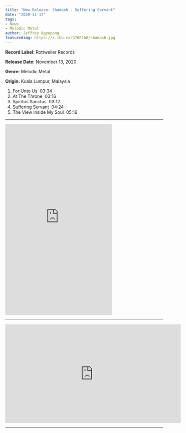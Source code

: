 ```yaml
---
title: "New Release: Shamash - Suffering Servant"
date: "2020-11-17"
tags:
- News
- Melodic Metal
author: Jeffrey Agyepong
featuredimg: https://i.ibb.co/G76R1h8/shamash.jpg
---
```


**Record Label:** Rottweiler Records

**Release Date:** November 13, 2020

**Genre:** Melodic Metal

**Origin:** Kuala Lumpur, Malaysia

1. For Unto Us  03:34
2. At The Throne  03:16
3. Spiritus Sanctus  03:12 
4. Suffering Servant  04:24
5. The View Inside My Soul  05:16

* * *

<iframe style="border: 0; width: 340px; height: 611px;" src="https://bandcamp.com/EmbeddedPlayer/album=3274432154/size=large/bgcol=ffffff/linkcol=0687f5/transparent=true/" seamless><a href="https://shamashrr.bandcamp.com/album/suffering-servant">Suffering Servant by Shamash</a></iframe>

* * *
<div class="video-container"><iframe src="https://www.youtube.com/embed/Kd4iKzsXUvs" width="560" height="315" frameborder="0"></iframe>
</div>

<hr>